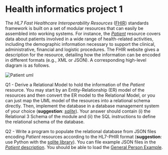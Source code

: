 # Health informatics project 1

The *HL7 Fast Healthcare Interoperability Resources* ([FHIR](http://www.hl7.org/fhir/stu3/)) standards framework is built on a set of modular resources that can easily be assembled into working systems. For instance, the [*Patient*](http://hl7.org/fhir/STU3/patient.html) resource covers data about patients involved in a wide range of health-related activities, including the demographic information necessary to support the clinical, administrative, financial and logistic procedures. The FHIR website gives a description for the resource, detailing how the information can be encoded in different formats (e.g., XML or JSON). A corresponding high-level diagram is as follows.

![Patient uml](https://github.com/BeatrizRCorreia/health_informatics_project1/blob/master/patient_uml.png)

Q1 - Derive a Relational Model to hold the information of the *Patient* resource. You may start by an Entity-Relationship (ER) model of the resources and then convert the ER model to the Relational Model, or you can just map the UML model of the resources into a relational schema directly. Then, implement the database in a database management system of your choice (**suggestion**: [*sqlite*](https://www.sqlite.org/index.html)). Your answer should contain (i) the Relational 3 Schema of the module and (ii) the SQL instructions to define the relational schema of the database.

Q2 - Write a program to populate the relational database from JSON files encoding *Patient* resources according to the HL7-PHIR format (**suggestion**: use Python with the [sqlite library](https://docs.python.org/2/library/sqlite3.html)). You can file example JSON files in the [*Patient* description](http://hl7.org/fhir/STU3/patient-examples.html). You should be able to load the [General Person Example](http://hl7.org/fhir/STU3/patient-example.json.html). 
